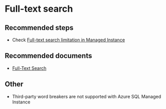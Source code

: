 <properties
	pageTitle="Features/Full-text search"
	description="Features/Full-text search"
	service="microsoft.sql"
	resource="servers"
	authors="MladjoA"
	displayOrder=""
	selfHelpType="generic"
	supportTopicIds="32594722"
	resourceTags=""
	productPesIds="16259"
	cloudEnvironments="public"
/>

# Full-text search

## **Recommended steps**
* Check [Full-text search limitation in Managed Instance](https://docs.microsoft.com/en-us/azure/sql-database/sql-database-managed-instance-transact-sql-information#full-text-semantic-search)<br>

## **Recommended documents**
* [Full-Text Search](https://docs.microsoft.com/en-us/sql/relational-databases/search/full-text-search)

## **Other**
* Third-party word breakers are not supported with Azure SQL Managed Instance